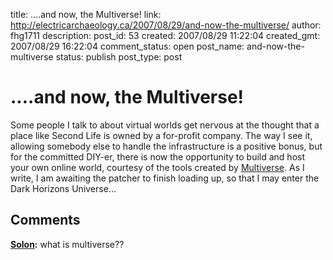 title: ....and now, the Multiverse!
link: http://electricarchaeology.ca/2007/08/29/and-now-the-multiverse/
author: fhg1711
description: 
post_id: 53
created: 2007/08/29 11:22:04
created_gmt: 2007/08/29 16:22:04
comment_status: open
post_name: and-now-the-multiverse
status: publish
post_type: post

# ....and now, the Multiverse!

Some people I talk to about virtual worlds get nervous at the thought that a place like Second Life is owned by a for-profit company. The way I see it, allowing somebody else to handle the infrastructure is a positive bonus, but for the committed DIY-er, there is now the opportunity to build and host your own online world, courtesy of the tools created by [Multiverse](http://multiverse.net/). As I write, I am awaiting the patcher to finish loading up, so that I may enter the Dark Horizons Universe...

## Comments

**[Solon](#2537 "2010-01-09 12:15:12"):** what is multiverse??

